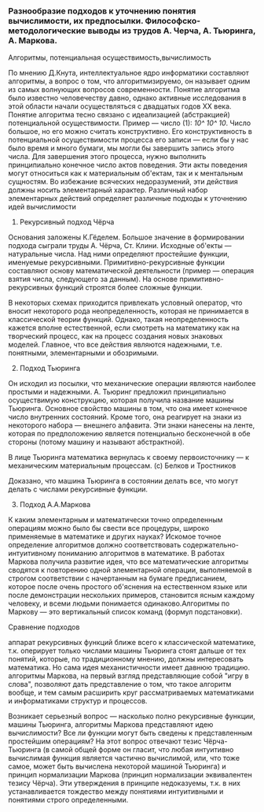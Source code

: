 ### Разнообразие подходов к уточнению понятия вычислимости, их предпосылки. Философско-методологические выводы из трудов А. Черча, А. Тьюринга, А. Маркова.

Алгоритмы, потенциальная осуществимость,вычислимость

По мнению Д.Кнута, интеллектуальное ядро информатики составляют алгоритмы, а вопрос о том, что
алгоритмизируемо, он называет одним из самых волнующих вопросов современности. Понятие алгоритма было известно
человечеству давно, однако активные исследования в этой области начали осуществляться с двадцатых годов XX века.
Понятие алгоритма тесно связано с идеализацией (абстракцией) потенциальной осуществимости.
Пример — число (1): *10^ 10^ 10*. Число большое, но его можно считать конструктивно. Его
конструктивность в потенциальной осуществимости процесса его записи — если бы у нас было время и много
бумаги, мы могли бы завершить запись этого числа. Для завершения этого процесса, нужно выполнить
принципиально конечное число актов поведения. Эти акты поведения могут относиться как к материальным об'ектам,
так и к ментальным сущностям. Во избежание всяческих недоразумений, эти действия должны носить элементарный
характер. Различный набор элементарных действий определяет различные подходы к уточнению идей
вычислимости

1. Рекурсивный подход Чёрча

 Основания заложены К.Гёделем. Большое значение в формировании подхода сыграли труды А. Чёрча, Ст. Клини.
 Исходные об'екты — натуральные числа. Над ними определяют простейшие функции, именуемые
 рекурсивными. Примитивно-рекурсивные функции составляют основу математической деятельности (пример —
 операция взятия числа, следующего за данным). На основе примитивно-рекурсивных функций строятся более
 сложные функции.

 В некоторых схемах приходится привлекать условный оператор, что вносит некоторого рода неопределенность,
 которая не принимается в классической теории функций. Однако, такая неопределенность кажется вполне
 естественной, если смотреть на математику как на творческий процесс, как на процесс создания новых
 знаковых моделей. Главное, что все действия являются надежными, т.е. понятными, элементарными и обозримыми.

2. Подход Тьюринга

 Он исходил из посылки, что механические операции являются наиболее простыми и надежными. А. Тьюринг предложил принципиально осуществимую 
 конструкцию, которая получила название машины Тьюринга. Основное свойство машины в том, что она имеет конечное
 число внутренних состояний. Кроме того, она реагирует на знаки из некоторого набора — внешнего алфавита. Эти
 знаки нанесены на ленте, которая по предположению является потенциально бесконечной в обе стороны (потому
 машину и называют абстрактной).
 
 В лице Тьюринга математика вернулась к своему первоисточнику — к механическим материальным
 процессам. (с) Белков и Тростников
 
 Доказано, что машина Тьюринга в состоянии делать все, что могут делать с числами рекурсивные функции.

3. Подход А.А.Маркова

 К каким элементарным и математически точно определенным операциям можно было бы свести все процедуры, широко применяемые в математике и других
 науках? Искомое точное определение алгоритмов должно cоответствовать содержательно-интуитивному пониманию
 алгоритмов в математике.  В работах Маркова получила развитие идея, что все математические алгоритмы сводятся к повторению одной
 элементарной операции, выполняемой в строгом соответствии с начертанным на бумаге предписанием,
 которое после очень простого об'яснения на естественном языке или после демонстрации нескольких примеров,
 становится ясным каждому человеку, и всеми людьми понимается одинаково.Алгоритмы по Маркову — это вертикальный список команд
 (формул подстановки). 
 
Сравнение подходов

аппарат рекурсивных функций ближе всего к классической математике, т.к. оперирует только числами
машины Тьюринга стоят дальше от тех понятий, которые, по традиционному мнению, должны интересовать математика.
Но сама идея механистичности имеет давнюю традицию. алгоритмы Маркова, на первый взгляд представляющие
собой "игру в слова", позволяют дать представление о том, что такое алгоритм вообще, и тем самым расширить круг
рассматриваемых математиками и информатиками структур и процессов.

Возникает серьезный вопрос — насколько полно рекурсивные функции, машины Тьюринга, алгоритмы
Маркова представляют идею вычислимости? Все ли функции могут быть сведены к представленным простейшим
операциям? На этот вопрос отвечают тезис Чёрча-Тьюринга (в самой общей форме он гласит, что любая интуитивно
вычислимая функция является частично вычислимой, или, что тоже самое, может быть вычислена некоторой машиной
Тьюринга) и принцип нормализации Маркова (принцип нормализации эквивалентен тезису Чёрча).
Эти утверждения в принципе недоказуемы, т.к. в них устанавливается тождество между понятиями
интуитивными и понятиями строго определенными.
